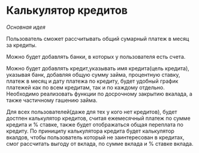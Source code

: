 # Калькулятор кредитов

*Основная идея*

Пользователь сможет рассчитывать общий сумарный платеж в месяц за кредиты.

Можно будет добавлять банки, в которых у пользователя есть счета.

Можно будет добавлять кредит,указывать имя кредита(цель кредита), указывая банк, добавляя общую сумму займа, процентную ставку, платеж в месяц и дату платежа по кредиту, будет удобный график платежей как по всем кредитам, так и по каждому отдельно. Необходимо реализовать функции по досрочному закрытию вкалада, а также частичному гашению займа.

Для всех пользователей(даже для тех у кого нет кредитов), будет достпен калькулятор кредитов, считая ежемесячный платеж по сумме кредита и % ставке, также будет отображаться общая переплата по кредиту.
По приниципу калькулятора кредита будет калькулятор вкалдов, чтобы пользователь который не заинтересован в кредитах, смог рассчитать выгоду от вклада, по сумме вклада и % ставке вклада.
